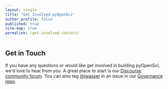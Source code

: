 ```yaml
---
layout: single
title: "Get Involved pyOpenSci"
author_profile: false
published: true
site-map: true
permalink: /get-involved-contact/
---
```


## Get in Touch
If you have any questions or would like get involved in building pyOpenSci, we'd love to hear from you. A great place to start is our [Discourse community forum](https://pyopensci.discourse.group/). You can also tag [@lwasser](https://www.github.com/lwasser) in an issue in our [Governance repo](https://github.com/pyOpenSci/governance).
